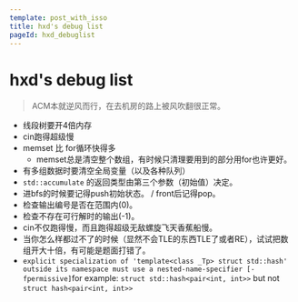 ```yaml
---
template: post_with_isso
title: hxd's debug list
pageId: hxd_debuglist
---
```


# hxd's debug list

> ACM本就逆风而行，在去机房的路上被风吹翻很正常。

- 线段树要开4倍内存
- cin跑得超级慢
- memset 比 for循环快得多
  - memset总是清空整个数组，有时候只清理要用到的部分用for也许更好。
- 有多组数据时要清空全局变量（以及各种队列）
- `std::accumulate` 的返回类型由第三个参数（初始值）决定。
- 进bfs的时候要记得push初始状态。 / front后记得pop。
- 检查输出编号是否在范围内(0)。
- 检查不存在可行解时的输出(-1)。
- cin不仅跑得慢，而且跑得超级无敌螺旋飞天香蕉船慢。
- 当你怎么样都过不了的时候（显然不会TLE的东西TLE了或者RE），试试把数组开大十倍，有可能是题面打错了。
- `explicit specialization of 'template<class _Tp> struct std::hash' outside its namespace must use a nested-name-specifier [-fpermissive]`for example: `struct std::hash<pair<int, int>>` but not `struct hash<pair<int, int>>`

<div id="__comment"></div>

